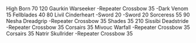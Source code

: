 High Born               70      120     Gaurkin Warseeker
 -Repeater Crossbow     35
 -Dark Venom            15
Fellblades              40       80     Livil Cinderheart
 -Sword                 20
 -Sword                 20
Sorceress               55       90     Nesha Dreadgrip
 -Repeater Crossbow     35
Shades                  35      210     Sissibi Deadstride
 -Repeater Crossbow     35
Corsairs                35              Mivouc Warfall
 -Repeater Crossbow     35
Corsairs                35              Natrir Skullrider
 -Repeater Crossbow     35
